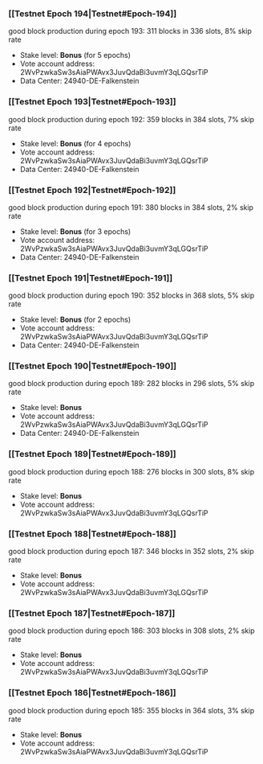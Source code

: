 ### [[Testnet Epoch 194|Testnet#Epoch-194]]
good block production during epoch 193: 311 blocks in 336 slots, 8% skip rate
* Stake level: **Bonus** (for 5 epochs)
* Vote account address: 2WvPzwkaSw3sAiaPWAvx3JuvQdaBi3uvmY3qLGQsrTiP
* Data Center: 24940-DE-Falkenstein
### [[Testnet Epoch 193|Testnet#Epoch-193]]
good block production during epoch 192: 359 blocks in 384 slots, 7% skip rate
* Stake level: **Bonus** (for 4 epochs)
* Vote account address: 2WvPzwkaSw3sAiaPWAvx3JuvQdaBi3uvmY3qLGQsrTiP
* Data Center: 24940-DE-Falkenstein
### [[Testnet Epoch 192|Testnet#Epoch-192]]
good block production during epoch 191: 380 blocks in 384 slots, 2% skip rate
* Stake level: **Bonus** (for 3 epochs)
* Vote account address: 2WvPzwkaSw3sAiaPWAvx3JuvQdaBi3uvmY3qLGQsrTiP
* Data Center: 24940-DE-Falkenstein
### [[Testnet Epoch 191|Testnet#Epoch-191]]
good block production during epoch 190: 352 blocks in 368 slots, 5% skip rate
* Stake level: **Bonus** (for 2 epochs)
* Vote account address: 2WvPzwkaSw3sAiaPWAvx3JuvQdaBi3uvmY3qLGQsrTiP
* Data Center: 24940-DE-Falkenstein
### [[Testnet Epoch 190|Testnet#Epoch-190]]
good block production during epoch 189: 282 blocks in 296 slots, 5% skip rate
* Stake level: **Bonus**
* Vote account address: 2WvPzwkaSw3sAiaPWAvx3JuvQdaBi3uvmY3qLGQsrTiP
* Data Center: 24940-DE-Falkenstein
### [[Testnet Epoch 189|Testnet#Epoch-189]]
good block production during epoch 188: 276 blocks in 300 slots, 8% skip rate
* Stake level: **Bonus**
* Vote account address: 2WvPzwkaSw3sAiaPWAvx3JuvQdaBi3uvmY3qLGQsrTiP
### [[Testnet Epoch 188|Testnet#Epoch-188]]
good block production during epoch 187: 346 blocks in 352 slots, 2% skip rate
* Stake level: **Bonus**
* Vote account address: 2WvPzwkaSw3sAiaPWAvx3JuvQdaBi3uvmY3qLGQsrTiP
### [[Testnet Epoch 187|Testnet#Epoch-187]]
good block production during epoch 186: 303 blocks in 308 slots, 2% skip rate
* Stake level: **Bonus**
* Vote account address: 2WvPzwkaSw3sAiaPWAvx3JuvQdaBi3uvmY3qLGQsrTiP
### [[Testnet Epoch 186|Testnet#Epoch-186]]
good block production during epoch 185: 355 blocks in 364 slots, 3% skip rate
* Stake level: **Bonus**
* Vote account address: 2WvPzwkaSw3sAiaPWAvx3JuvQdaBi3uvmY3qLGQsrTiP
